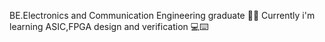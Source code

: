 BE.Electronics and Communication Engineering graduate 👨‍🎓
Currently i'm learning ASIC,FPGA design and verification 💻⌨️

